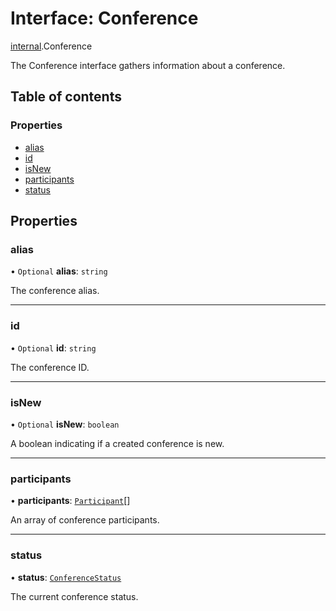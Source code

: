 # Interface: Conference

[internal](../modules/internal.md).Conference

The Conference interface gathers information about a conference.

## Table of contents

### Properties

- [alias](internal.Conference.md#alias)
- [id](internal.Conference.md#id)
- [isNew](internal.Conference.md#isnew)
- [participants](internal.Conference.md#participants)
- [status](internal.Conference.md#status)

## Properties

### alias

• `Optional` **alias**: `string`

The conference alias.

___

### id

• `Optional` **id**: `string`

The conference ID.

___

### isNew

• `Optional` **isNew**: `boolean`

A boolean indicating if a created conference is new.

___

### participants

• **participants**: [`Participant`](internal.Participant.md)[]

An array of conference participants.

___

### status

• **status**: [`ConferenceStatus`](../enums/internal.ConferenceStatus.md)

The current conference status.
